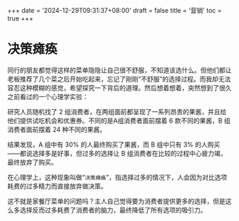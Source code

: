 +++
date = '2024-12-29T09:31:37+08:00'
draft = false
title = '营销'
toc = true
+++

# 决策瘫痪

同行的朋友都觉得这样的菜单隐隐让自己很不舒服，不知道该选什么。但他们都让老板推荐了几个菜之后开始吃起来，忘记了刚刚“不舒服”的选择过程。而我却无法容忍这种模糊的感觉，希望探究一下背后的道理。然后想着想着，突然想到了很久之前看过的一个心理学实验：

研究人员随机找了 2 组消费者，在两组面前都呈现了一系列昂贵的果酱，并且给他们提供试吃机会和优惠券。不同的是A组消费者面前摆着 6 款不同的果酱，B 组消费者面前摆着 24 种不同的果酱。

结果发现，A 组中有 30% 的人最终购买了果酱，而 B 组中只有 3% 的人购买——都说选择多是好事，但过多的选择让 B 组消费者在比较的过程中心疲力竭，最终放弃了购买。

在心理学上，这种现象叫做“`决策瘫痪`”，指选择过多的情况下，人会因为对比选项耗费的过多精力而直接放弃做决策。

这不就是家餐厅菜单的问题吗？主人自己觉得要为消费者提供更多的选择，但是这么多选择反而过多耗费了消费者的脑力，最终降低了所有选项的吸引力。
